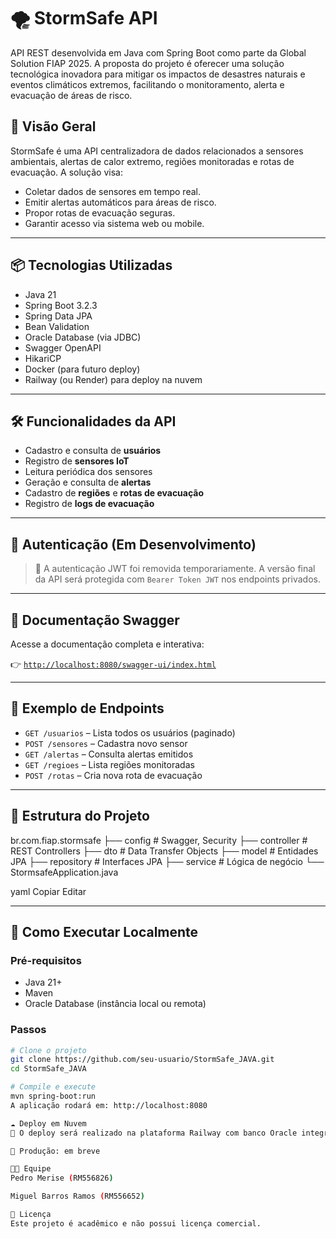 # 🌪️ StormSafe API

API REST desenvolvida em Java com Spring Boot como parte da Global Solution FIAP 2025. A proposta do projeto é oferecer uma solução tecnológica inovadora para mitigar os impactos de desastres naturais e eventos climáticos extremos, facilitando o monitoramento, alerta e evacuação de áreas de risco.

## 🚀 Visão Geral

StormSafe é uma API centralizadora de dados relacionados a sensores ambientais, alertas de calor extremo, regiões monitoradas e rotas de evacuação. A solução visa:

- Coletar dados de sensores em tempo real.
- Emitir alertas automáticos para áreas de risco.
- Propor rotas de evacuação seguras.
- Garantir acesso via sistema web ou mobile.

---

## 📦 Tecnologias Utilizadas

- Java 21
- Spring Boot 3.2.3
- Spring Data JPA
- Bean Validation
- Oracle Database (via JDBC)
- Swagger OpenAPI
- HikariCP
- Docker (para futuro deploy)
- Railway (ou Render) para deploy na nuvem

---

## 🛠️ Funcionalidades da API

- Cadastro e consulta de **usuários**
- Registro de **sensores IoT**
- Leitura periódica dos sensores
- Geração e consulta de **alertas**
- Cadastro de **regiões** e **rotas de evacuação**
- Registro de **logs de evacuação**

---

## 🔐 Autenticação (Em Desenvolvimento)

> 🔴 A autenticação JWT foi removida temporariamente. A versão final da API será protegida com `Bearer Token JWT` nos endpoints privados.

---

## 📑 Documentação Swagger

Acesse a documentação completa e interativa:

👉 [`http://localhost:8080/swagger-ui/index.html`](http://localhost:8080/swagger-ui/index.html)

---

## 🧪 Exemplo de Endpoints

- `GET /usuarios` – Lista todos os usuários (paginado)
- `POST /sensores` – Cadastra novo sensor
- `GET /alertas` – Consulta alertas emitidos
- `GET /regioes` – Lista regiões monitoradas
- `POST /rotas` – Cria nova rota de evacuação

---

## 📂 Estrutura do Projeto

br.com.fiap.stormsafe
├── config # Swagger, Security
├── controller # REST Controllers
├── dto # Data Transfer Objects
├── model # Entidades JPA
├── repository # Interfaces JPA
├── service # Lógica de negócio
└── StormsafeApplication.java

yaml
Copiar
Editar

---

## 🧪 Como Executar Localmente

### Pré-requisitos

- Java 21+
- Maven
- Oracle Database (instância local ou remota)

### Passos

```bash
# Clone o projeto
git clone https://github.com/seu-usuario/StormSafe_JAVA.git
cd StormSafe_JAVA

# Compile e execute
mvn spring-boot:run
A aplicação rodará em: http://localhost:8080

☁️ Deploy em Nuvem
🚧 O deploy será realizado na plataforma Railway com banco Oracle integrado. A URL de produção será adicionada abaixo:

🔗 Produção: em breve

👨‍💻 Equipe
Pedro Merise (RM556826)

Miguel Barros Ramos (RM556652)

📄 Licença
Este projeto é acadêmico e não possui licença comercial.

